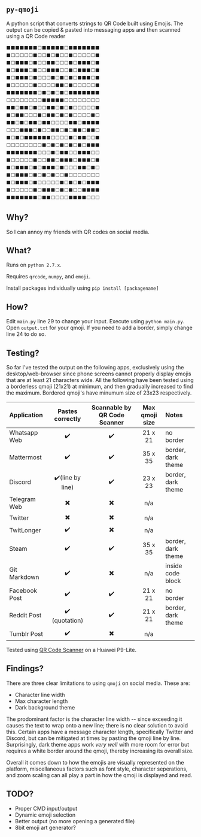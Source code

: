 ## `py-qmoji`
A python script that converts strings to QR Code built using Emojis. The output can be copied & pasted into messaging apps and then scanned using a QR Code reader

```
⬛⬛⬛⬛⬛⬛⬛⬜⬛⬛⬛⬛⬛⬜⬛⬛⬛⬛⬛⬛⬛
⬛⬜⬜⬜⬜⬜⬛⬜⬜⬛⬜⬛⬜⬜⬛⬜⬜⬜⬜⬜⬛
⬛⬜⬛⬛⬛⬜⬛⬜⬜⬛⬛⬜⬜⬜⬛⬜⬛⬛⬛⬜⬛
⬛⬜⬛⬛⬛⬜⬛⬜⬜⬛⬛⬛⬜⬜⬛⬜⬛⬛⬛⬜⬛
⬛⬜⬛⬛⬛⬜⬛⬜⬜⬜⬛⬜⬛⬜⬛⬜⬛⬛⬛⬜⬛
⬛⬜⬜⬜⬜⬜⬛⬜⬜⬜⬜⬛⬛⬜⬛⬜⬜⬜⬜⬜⬛
⬛⬛⬛⬛⬛⬛⬛⬜⬛⬜⬛⬜⬛⬜⬛⬛⬛⬛⬛⬛⬛
⬜⬜⬜⬜⬜⬜⬜⬜⬛⬛⬛⬛⬛⬜⬜⬜⬜⬜⬜⬜⬜
⬛⬛⬜⬛⬛⬜⬛⬜⬜⬛⬛⬜⬛⬜⬛⬜⬜⬜⬜⬜⬛
⬛⬜⬛⬛⬜⬜⬜⬛⬜⬛⬛⬜⬛⬜⬛⬜⬜⬜⬜⬛⬜
⬛⬛⬜⬛⬜⬛⬛⬜⬛⬛⬜⬜⬜⬜⬛⬛⬜⬛⬛⬛⬛
⬜⬜⬜⬛⬛⬛⬜⬛⬜⬜⬛⬛⬜⬛⬜⬛⬛⬜⬛⬛⬜
⬛⬜⬛⬜⬛⬛⬛⬛⬛⬛⬜⬜⬜⬜⬛⬜⬛⬛⬜⬜⬛
⬜⬜⬜⬜⬜⬜⬜⬜⬛⬜⬛⬜⬛⬜⬛⬜⬛⬜⬛⬛⬛
⬛⬛⬛⬛⬛⬛⬛⬜⬜⬜⬛⬜⬛⬛⬜⬜⬛⬛⬛⬜⬜
⬛⬜⬜⬜⬜⬜⬛⬜⬜⬛⬛⬜⬛⬛⬛⬜⬛⬛⬛⬜⬛
⬛⬜⬛⬛⬛⬜⬛⬜⬛⬛⬛⬜⬛⬜⬜⬜⬛⬛⬜⬛⬜
⬛⬜⬛⬛⬛⬜⬛⬜⬛⬜⬛⬜⬜⬛⬜⬜⬜⬜⬜⬜⬜
⬛⬜⬛⬛⬛⬜⬛⬜⬜⬜⬜⬜⬛⬜⬛⬜⬛⬜⬛⬛⬛
⬛⬜⬜⬜⬜⬜⬛⬜⬛⬛⬛⬜⬛⬜⬛⬜⬜⬛⬛⬛⬛
⬛⬛⬛⬛⬛⬛⬛⬜⬛⬛⬜⬜⬜⬜⬛⬛⬛⬛⬜⬜⬜
```

## Why? 
So I can annoy my friends with QR codes on social media.

## What?
Runs on `python 2.7.x`.

Requires `qrcode`, `numpy`, and `emoji`.

Install packages individually using `pip install [packagename]`

## How?
Edit `main.py` line 29 to change your input. Execute using `python main.py`. Open `output.txt` for your qmoji. If you need to add a border, simply change line 24 to do so.

## Testing?
So far I've tested the output on the following apps, exclusively using the desktop/web-browser since phone screens cannot properly display emojis that are at least 21 characters wide. All the following have been tested using a borderless qmoji (21x21) at minimum, and then gradually increased to find the maximum. Bordered qmoji's have minumum size of 23x23 respectively.

| Application   | Pastes correctly | Scannable by QR Code Scanner | Max qmoji size  | Notes |
| :--           | :---:            | :---:                        | :---:           |:---  |
| Whatsapp Web  | ✔️               | ✔️                          | 21 x 21        | no border | 
| Mattermost    | ✔️               | ✔️                          | 35 x 35        | border, dark theme |
| Discord       | ✔️(line by line) | ✔️                          | 23 x 23        | border, dark theme |
| Telegram Web  | ✖️               | ✖️                          | n/a            | |
| Twitter       | ✖️               | ✖️                          | n/a            | |
| TwitLonger    | ✔️               | ✖️                          | n/a            | |
| Steam         | ✔️               | ✔️                          | 35 x 35        | border, dark theme |
| Git Markdown  | ✔️               | ✖️                          | n/a            | inside code block |
| Facebook Post | ✔️               | ✔️                         | 21 x 21         | no border |
| Reddit Post   | ✔️ (quotation)  | ✔️                         | 21 x 21         | border, dark theme |
| Tumblr Post   | ✔️              | ✖️                          | n/a            | |

Tested using [QR Code Scanner](https://play.google.com/store/apps/details?id=tw.mobileapp.qrcode.banner&hl=en) on a Huawei P9-Lite.

## Findings?
There are three clear limitations to using `qmoji` on social media. These are:

* Character line width 
* Max character length
* Dark background theme

The prodominant factor is the character line width -- since exceeding it causes the text to wrap onto a new line; there is no clear solution to avoid this. Certain apps have a message character length, specifically Twitter and Discord, but can be mitigated at times by pasting the qmoji line by line. Surprisingly, dark theme apps work *very well* with more room for error but requires a white border around the qmoji, thereby increasing its overall size. 

Overall it comes down to how the emojis are visually represented on the platform, miscellaneous factors such as font style, character seperations, and zoom scaling can all play a part in how the qmoji is  displayed and read.

## TODO?

* Proper CMD input/output
* Dynamic emoji selection
* Better output (no more opening a generated file)
* 8bit emoji art generator?
